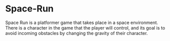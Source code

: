 # Space-Run
 Space Run is a platformer game that takes place in a space environment. There is a character in the game that the player will control, and its goal is to avoid incoming obstacles by changing the gravity of their character.
